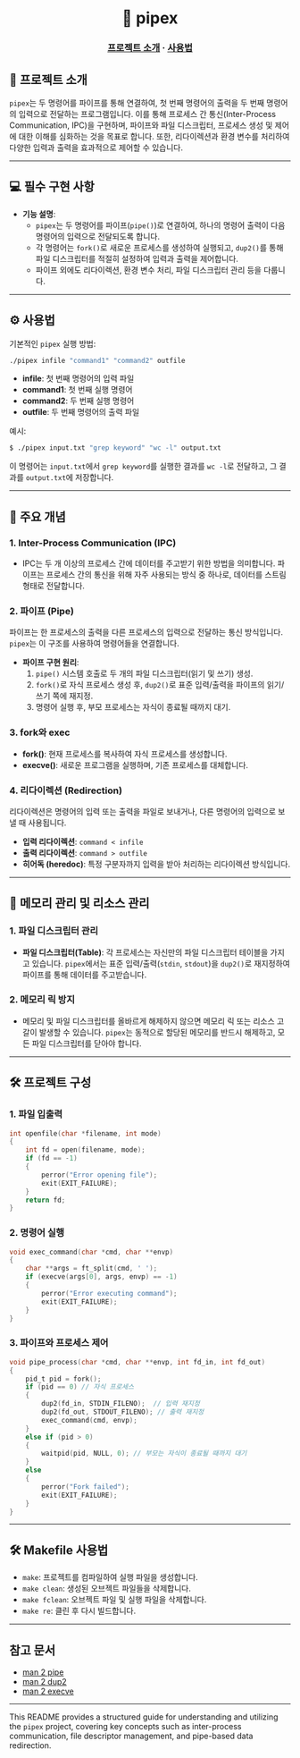 <h1 align="center">
	🪈 pipex
</h1>

<h3 align="center">
	<a href="#-about-the-project">프로젝트 소개</a>
	<span> · </span>
	<a href="#%EF%B8%8F-usage">사용법</a>
</h3>

## 📘 프로젝트 소개

`pipex`는 두 명령어를 파이프를 통해 연결하여, 첫 번째 명령어의 출력을 두 번째 명령어의 입력으로 전달하는 프로그램입니다. 이를 통해 프로세스 간 통신(Inter-Process Communication, IPC)을 구현하며, 파이프와 파일 디스크립터, 프로세스 생성 및 제어에 대한 이해를 심화하는 것을 목표로 합니다. 또한, 리다이렉션과 환경 변수를 처리하여 다양한 입력과 출력을 효과적으로 제어할 수 있습니다.

---

## 💻 필수 구현 사항

- **기능 설명**:
  - `pipex`는 두 명령어를 파이프(`pipe()`)로 연결하여, 하나의 명령어 출력이 다음 명령어의 입력으로 전달되도록 합니다.
  - 각 명령어는 `fork()`로 새로운 프로세스를 생성하여 실행되고, `dup2()`를 통해 파일 디스크립터를 적절히 설정하여 입력과 출력을 제어합니다.
  - 파이프 외에도 리다이렉션, 환경 변수 처리, 파일 디스크립터 관리 등을 다룹니다.

---

## ⚙️ 사용법

기본적인 `pipex` 실행 방법:

```bash
./pipex infile "command1" "command2" outfile
```

- **infile**: 첫 번째 명령어의 입력 파일
- **command1**: 첫 번째 실행 명령어
- **command2**: 두 번째 실행 명령어
- **outfile**: 두 번째 명령어의 출력 파일

예시:

```bash
$ ./pipex input.txt "grep keyword" "wc -l" output.txt
```

이 명령어는 `input.txt`에서 `grep keyword`를 실행한 결과를 `wc -l`로 전달하고, 그 결과를 `output.txt`에 저장합니다.

---

## 📂 주요 개념

### 1. **Inter-Process Communication (IPC)**

- IPC는 두 개 이상의 프로세스 간에 데이터를 주고받기 위한 방법을 의미합니다. 파이프는 프로세스 간의 통신을 위해 자주 사용되는 방식 중 하나로, 데이터를 스트림 형태로 전달합니다.

### 2. **파이프 (Pipe)**

파이프는 한 프로세스의 출력을 다른 프로세스의 입력으로 전달하는 통신 방식입니다. `pipex`는 이 구조를 사용하여 명령어들을 연결합니다.

- **파이프 구현 원리**:
  1. `pipe()` 시스템 호출로 두 개의 파일 디스크립터(읽기 및 쓰기) 생성.
  2. `fork()`로 자식 프로세스 생성 후, `dup2()`로 표준 입력/출력을 파이프의 읽기/쓰기 쪽에 재지정.
  3. 명령어 실행 후, 부모 프로세스는 자식이 종료될 때까지 대기.

### 3. **fork와 exec**

- **fork()**: 현재 프로세스를 복사하여 자식 프로세스를 생성합니다.
- **execve()**: 새로운 프로그램을 실행하며, 기존 프로세스를 대체합니다.

### 4. **리다이렉션 (Redirection)**

리다이렉션은 명령어의 입력 또는 출력을 파일로 보내거나, 다른 명령어의 입력으로 보낼 때 사용됩니다.

- **입력 리다이렉션**: `command < infile`
- **출력 리다이렉션**: `command > outfile`
- **히어독 (heredoc)**: 특정 구분자까지 입력을 받아 처리하는 리다이렉션 방식입니다.

---

## 🧠 메모리 관리 및 리소스 관리

### 1. **파일 디스크립터 관리**

- **파일 디스크립터(Table)**: 각 프로세스는 자신만의 파일 디스크립터 테이블을 가지고 있습니다. `pipex`에서는 표준 입력/출력(`stdin`, `stdout`)을 `dup2()`로 재지정하여 파이프를 통해 데이터를 주고받습니다.

### 2. **메모리 릭 방지**

- 메모리 및 파일 디스크립터를 올바르게 해제하지 않으면 메모리 릭 또는 리소스 고갈이 발생할 수 있습니다. `pipex`는 동적으로 할당된 메모리를 반드시 해제하고, 모든 파일 디스크립터를 닫아야 합니다.

---

## 🛠️ 프로젝트 구성

### 1. **파일 입출력**

```c
int openfile(char *filename, int mode)
{
    int fd = open(filename, mode);
    if (fd == -1)
    {
        perror("Error opening file");
        exit(EXIT_FAILURE);
    }
    return fd;
}
```

### 2. **명령어 실행**

```c
void exec_command(char *cmd, char **envp)
{
    char **args = ft_split(cmd, ' ');
    if (execve(args[0], args, envp) == -1)
    {
        perror("Error executing command");
        exit(EXIT_FAILURE);
    }
}
```

### 3. **파이프와 프로세스 제어**

```c
void pipe_process(char *cmd, char **envp, int fd_in, int fd_out)
{
    pid_t pid = fork();
    if (pid == 0) // 자식 프로세스
    {
        dup2(fd_in, STDIN_FILENO);  // 입력 재지정
        dup2(fd_out, STDOUT_FILENO); // 출력 재지정
        exec_command(cmd, envp);
    }
    else if (pid > 0)
    {
        waitpid(pid, NULL, 0); // 부모는 자식이 종료될 때까지 대기
    }
    else
    {
        perror("Fork failed");
        exit(EXIT_FAILURE);
    }
}
```

---

## 🛠️ Makefile 사용법

- `make`: 프로젝트를 컴파일하여 실행 파일을 생성합니다.
- `make clean`: 생성된 오브젝트 파일들을 삭제합니다.
- `make fclean`: 오브젝트 파일 및 실행 파일을 삭제합니다.
- `make re`: 클린 후 다시 빌드합니다.

---

## 참고 문서

- [man 2 pipe](https://man7.org/linux/man-pages/man2/pipe.2.html)
- [man 2 dup2](https://man7.org/linux/man-pages/man2/dup2.2.html)
- [man 2 execve](https://man7.org/linux/man-pages/man2/execve.2.html)

---

This README provides a structured guide for understanding and utilizing the `pipex` project, covering key concepts such as inter-process communication, file descriptor management, and pipe-based data redirection.
